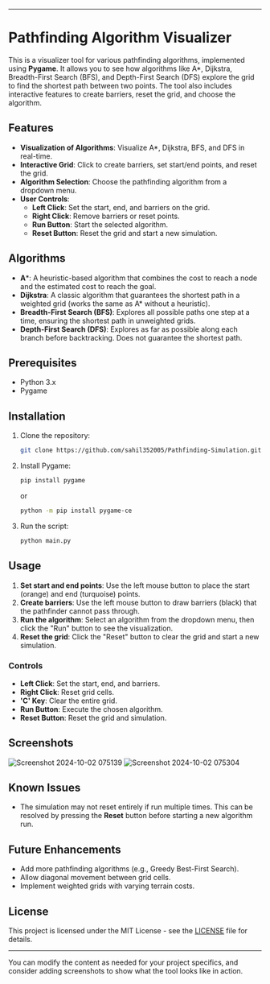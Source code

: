 
---

# Pathfinding Algorithm Visualizer

This is a visualizer tool for various pathfinding algorithms, implemented using **Pygame**. It allows you to see how algorithms like A*, Dijkstra, Breadth-First Search (BFS), and Depth-First Search (DFS) explore the grid to find the shortest path between two points. The tool also includes interactive features to create barriers, reset the grid, and choose the algorithm.

## Features

- **Visualization of Algorithms**: Visualize A*, Dijkstra, BFS, and DFS in real-time.
- **Interactive Grid**: Click to create barriers, set start/end points, and reset the grid.
- **Algorithm Selection**: Choose the pathfinding algorithm from a dropdown menu.
- **User Controls**:
  - **Left Click**: Set the start, end, and barriers on the grid.
  - **Right Click**: Remove barriers or reset points.
  - **Run Button**: Start the selected algorithm.
  - **Reset Button**: Reset the grid and start a new simulation.

## Algorithms

- **A***: A heuristic-based algorithm that combines the cost to reach a node and the estimated cost to reach the goal.
- **Dijkstra**: A classic algorithm that guarantees the shortest path in a weighted grid (works the same as A* without a heuristic).
- **Breadth-First Search (BFS)**: Explores all possible paths one step at a time, ensuring the shortest path in unweighted grids.
- **Depth-First Search (DFS)**: Explores as far as possible along each branch before backtracking. Does not guarantee the shortest path.

## Prerequisites

- Python 3.x
- Pygame

## Installation

1. Clone the repository:

    ```bash
    git clone https://github.com/sahil352005/Pathfinding-Simulation.git
    ```

2. Install Pygame:

    ```bash
    pip install pygame
    ```
    or

   ```bash
   python -m pip install pygame-ce
   ```

4. Run the script:

    ```bash
    python main.py
    ```

## Usage

1. **Set start and end points**: Use the left mouse button to place the start (orange) and end (turquoise) points.
2. **Create barriers**: Use the left mouse button to draw barriers (black) that the pathfinder cannot pass through.
3. **Run the algorithm**: Select an algorithm from the dropdown menu, then click the "Run" button to see the visualization.
4. **Reset the grid**: Click the "Reset" button to clear the grid and start a new simulation.

### Controls

- **Left Click**: Set the start, end, and barriers.
- **Right Click**: Reset grid cells.
- **'C' Key**: Clear the entire grid.
- **Run Button**: Execute the chosen algorithm.
- **Reset Button**: Reset the grid and simulation.

## Screenshots

![Screenshot 2024-10-02 075139](https://github.com/user-attachments/assets/7f0d834b-bf45-4412-9ffc-1b9e95c4a140)
![Screenshot 2024-10-02 075304](https://github.com/user-attachments/assets/9facf774-aad0-427b-ab19-4bce7e50d6d8)
## Known Issues

- The simulation may not reset entirely if run multiple times. This can be resolved by pressing the **Reset** button before starting a new algorithm run.

## Future Enhancements

- Add more pathfinding algorithms (e.g., Greedy Best-First Search).
- Allow diagonal movement between grid cells.
- Implement weighted grids with varying terrain costs.

## License

This project is licensed under the MIT License - see the [LICENSE](LICENSE) file for details.

---

You can modify the content as needed for your project specifics, and consider adding screenshots to show what the tool looks like in action.
